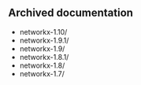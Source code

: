 ---
---

Archived documentation
----------------------

 - networkx-1.10/
 - networkx-1.9.1/
 - networkx-1.9/
 - networkx-1.8.1/
 - networkx-1.8/
 - networkx-1.7/
